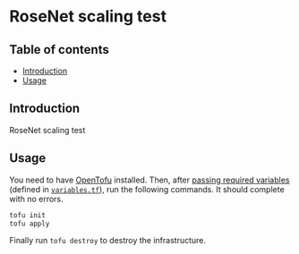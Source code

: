 # RoseNet scaling test

## Table of contents

- [Introduction](#introduction)
- [Usage](#usage)

## Introduction

RoseNet scaling test

## Usage

You need to have [OpenTofu](https://opentofu.org/) installed. Then, after
[passing required variables](https://opentofu.org/docs/language/values/variables/#assigning-values-to-root-module-variables) (defined in [`variables.tf`](./variables.tf)),
run the following commands. It should complete with no errors.

```bash
tofu init
tofu apply
```

Finally run `tofu destroy` to destroy the infrastructure.
